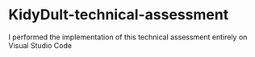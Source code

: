 # KidyDult-technical-assessment

I performed the implementation of this technical assessment entirely on Visual Studio Code
